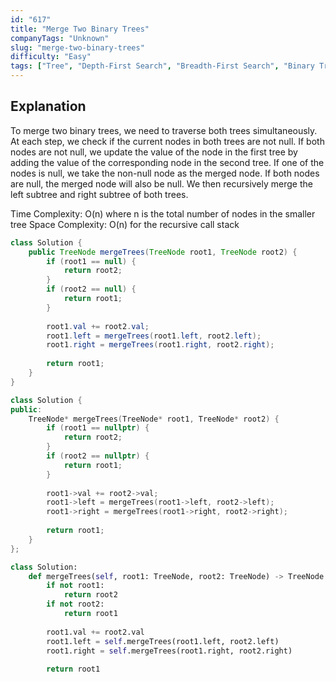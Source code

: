 ```yaml
---
id: "617"
title: "Merge Two Binary Trees"
companyTags: "Unknown"
slug: "merge-two-binary-trees"
difficulty: "Easy"
tags: ["Tree", "Depth-First Search", "Breadth-First Search", "Binary Tree"]
---
```


## Explanation
To merge two binary trees, we need to traverse both trees simultaneously. At each step, we check if the current nodes in both trees are not null. If both nodes are not null, we update the value of the node in the first tree by adding the value of the corresponding node in the second tree. If one of the nodes is null, we take the non-null node as the merged node. If both nodes are null, the merged node will also be null. We then recursively merge the left subtree and right subtree of both trees.

Time Complexity: O(n) where n is the total number of nodes in the smaller tree
Space Complexity: O(n) for the recursive call stack
```java
class Solution {
    public TreeNode mergeTrees(TreeNode root1, TreeNode root2) {
        if (root1 == null) {
            return root2;
        }
        if (root2 == null) {
            return root1;
        }
        
        root1.val += root2.val;
        root1.left = mergeTrees(root1.left, root2.left);
        root1.right = mergeTrees(root1.right, root2.right);
        
        return root1;
    }
}
```

```cpp
class Solution {
public:
    TreeNode* mergeTrees(TreeNode* root1, TreeNode* root2) {
        if (root1 == nullptr) {
            return root2;
        }
        if (root2 == nullptr) {
            return root1;
        }
        
        root1->val += root2->val;
        root1->left = mergeTrees(root1->left, root2->left);
        root1->right = mergeTrees(root1->right, root2->right);
        
        return root1;
    }
};
```

```python
class Solution:
    def mergeTrees(self, root1: TreeNode, root2: TreeNode) -> TreeNode:
        if not root1:
            return root2
        if not root2:
            return root1
        
        root1.val += root2.val
        root1.left = self.mergeTrees(root1.left, root2.left)
        root1.right = self.mergeTrees(root1.right, root2.right)
        
        return root1
```